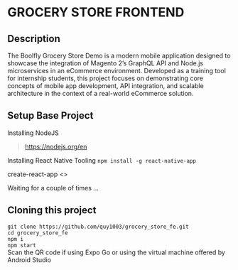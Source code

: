 ﻿# GROCERY STORE FRONTEND
 ## Description 
The Boolfly Grocery Store Demo is a modern mobile application designed to showcase the integration of Magento 2’s GraphQL API and Node.js microservices in an eCommerce environment. Developed as a training tool for internship students, this project focuses on demonstrating core concepts of mobile app development, API integration, and scalable architecture in the context of a real-world eCommerce solution.
 ## Setup Base Project
Installing NodeJS 
> https://nodejs.org/en
  
Installing React Native Tooling
`npm install -g react-native-app`

create-react-app <<project-name>>

Waiting for a couple of times ...   
 ## Cloning this project
`git clone https://github.com/quy1003/grocery_store_fe.git`  
`cd grocery_store_fe`  
`npm i`  
`npm start`  
Scan the QR code if using Expo Go or using the virtual machine offered by Android Studio


 
